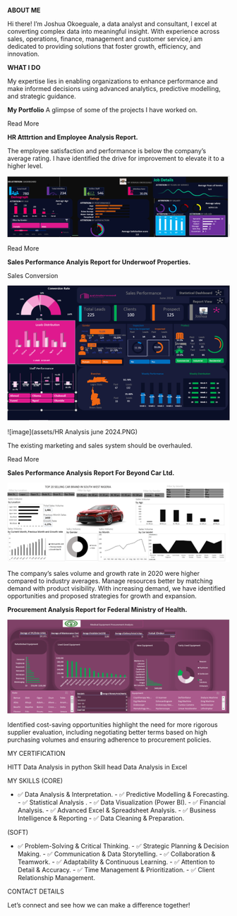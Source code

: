 **ABOUT ME**

Hi there! I’m Joshua Okoeguale, a data analyst and consultant, I excel at converting complex data into meaningful insight. With experience across sales, operations, finance, management and customer service,i am dedicated to providing solutions that foster growth, efficiency, and innovation.

**WHAT I DO**

My expertise lies in enabling organizations to enhance performance and make informed decisions using advanced analytics, predictive modelling, and strategic guidance.


**My Portfolio**
A glimpse of some of the projects I have worked on.

Read More

**HR Atttrtion and Employee Analysis Report.**

The employee satisfaction and performance is below the company’s average rating. I have identified the drive for improvement to elevate it to a higher level.

![image](assets/hR-1.PNG)


Read More

**Sales Performance Analyis Report for Underwoof Properties.**

Sales Conversion

![image](assets/HRAnalysis.PNG)



![image](assets/HR Analysis june 2024.PNG)

The existing marketing and sales system should be overhauled.


Read More

**Sales Performance Analysis Report For Beyond Car Ltd.**


![image](assets/carsales.PNG)

The company’s sales volume and growth rate in 2020 were higher compared to industry averages. Manage resources better by matching demand with product visibility. With increasing demand, we have identified opportunities and proposed strategies for growth and expansion.


**Procurement Analysis Report for Federal Ministry of Health.**

![image](assets/Medical.PNG)



Identified cost-saving opportunities highlight the need for more rigorous supplier evaluation, including negotiating better terms based on high purchasing volumes and ensuring adherence to procurement policies.

MY CERTIFICATION

HITT Data Analysis in python
Skill head Data Analysis in Excel

MY SKILLS (CORE)

- ✅ Data Analysis & Interpretation. - ✅ Predictive Modelling & Forecasting. - ✅ Statistical Analysis . - ✅ Data Visualization (Power BI). - ✅ Financial Analysis. - ✅ Advanced Excel & Spreadsheet Analysis. - ✅ Business Intelligence & Reporting - ✅ Data Cleaning & Preparation.

(SOFT)
- ✅ Problem-Solving & Critical Thinking. - ✅ Strategic Planning & Decision Making. - ✅ Communication & Data Storytelling. - ✅ Collaboration & Teamwork. - ✅ Adaptability & Continuous Learning. - ✅ Attention to Detail & Accuracy. - ✅ Time Management & Prioritization. - ✅ Client Relationship Management.

CONTACT DETAILS

Let’s connect and see how we can make a difference together!
